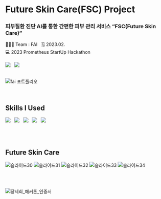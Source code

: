 # Future Skin Care(FSC) Project

### 피부질환 진단 AI를 통한 간편한 피부 관리 서비스 **“FSC(Future Skin Care)”**

👩🏻‍💻 Team : FAI &nbsp; 🗓️ 2023.02.
<br>
💻 2023 Prometheus StartUp Hackathon
<br><br>
<a href="https://github.com/julia8024/FSC_IOS_APP/files/12018326/FSC_Portfolio.pdf"><img src="https://img.shields.io/badge/FSC Portfolio-FF6550?style=for-the-badge&logo=&logoColor=ffffff"/></a> &nbsp;
<a href="https://github.com/julia8024/FSC_server"><img src="https://img.shields.io/badge/FSC Server-181717?style=for-the-badge&logo=GitHub&logoColor=ffffff"/></a>
<br><br>

![fai 포트폴리오](https://github.com/julia8024/FSC_IOS_APP/assets/79641953/3ddae8ef-6f32-4e2f-bceb-1e830f0c91f3)


<br>

## Skills I Used

<div>
<img src="https://img.shields.io/badge/Adobe XD-FF61F6?style=for-the-badge&logo=Adobe XD&logoColor=ffffff"/> &nbsp;
<img src="https://img.shields.io/badge/Swift-F05138?style=for-the-badge&logo=Swift&logoColor=ffffff"/> &nbsp;
<img src="https://img.shields.io/badge/Django-092E20?style=for-the-badge&logo=Django&logoColor=ffffff"/> &nbsp;
<img src="https://img.shields.io/badge/Python-3776AB?style=for-the-badge&logo=Python&logoColor=ffffff"/> &nbsp;
<img src="https://img.shields.io/badge/MySQL-4479A1?style=for-the-badge&logo=MySQL&logoColor=ffffff"/>
</div>

<br><br>

## Future Skin Care

![슬라이드30](https://github.com/julia8024/FSC_IOS_APP/assets/79641953/57c5ac17-f410-4934-99c3-aff665fcda06)
![슬라이드31](https://github.com/julia8024/FSC_IOS_APP/assets/79641953/a38a3b3c-4805-4730-9da7-278e8d912fdd)
![슬라이드32](https://github.com/julia8024/FSC_IOS_APP/assets/79641953/ca01d33a-e26b-46e8-a979-88d26515ed6a)
![슬라이드33](https://github.com/julia8024/FSC_IOS_APP/assets/79641953/ca949fe1-23d0-427f-b328-d63401cba81d)
![슬라이드34](https://github.com/julia8024/FSC_IOS_APP/assets/79641953/e18fa348-b83b-43ec-961c-da683972ac7f)


<br><br>


![장세희_해커톤_인증서](https://github.com/julia8024/FSC_IOS_APP/assets/79641953/17412383-b550-488e-b187-8f258162f91e)


<br><br>
